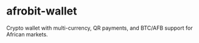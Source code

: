 # afrobit-wallet
Crypto wallet with multi-currency, QR payments, and BTC/AFB support for African markets.
